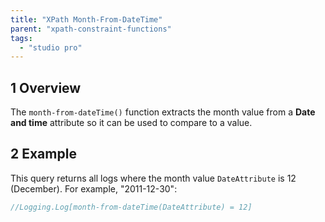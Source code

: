 ```yaml
---
title: "XPath Month-From-DateTime"
parent: "xpath-constraint-functions"
tags:
  - "studio pro"
---
```


## 1 Overview

The `month-from-dateTime()` function extracts the month value from a **Date and time** attribute so it can be used to compare to a value.

## 2 Example

This query returns all logs where the month value `DateAttribute` is 12 (December). For example, "2011-12-30":

```java
//Logging.Log[month-from-dateTime(DateAttribute) = 12]
```
